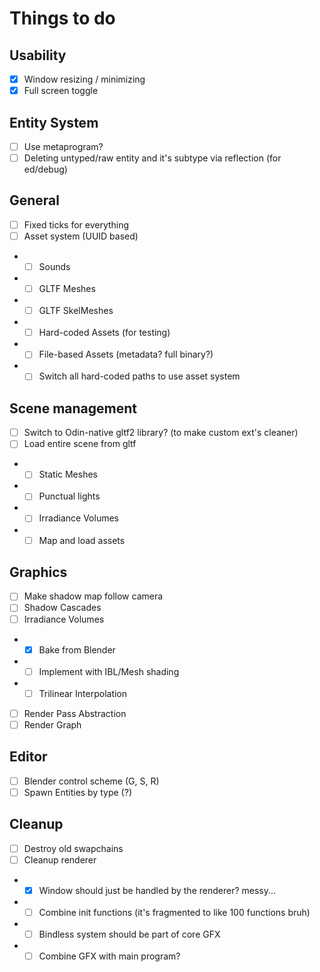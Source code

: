# Things to do

## Usability
- [x] Window resizing / minimizing
- [x] Full screen toggle

## Entity System
- [ ] Use metaprogram?
- [ ] Deleting untyped/raw entity and it's subtype via reflection (for ed/debug)

## General
- [ ] Fixed ticks for everything
- [ ] Asset system (UUID based)
- - [ ] Sounds
- - [ ] GLTF Meshes
- - [ ] GLTF SkelMeshes
- - [ ] Hard-coded Assets (for testing)
- - [ ] File-based Assets (metadata? full binary?)
- - [ ] Switch all hard-coded paths to use asset system

## Scene management
- [ ] Switch to Odin-native gltf2 library? (to make custom ext's cleaner)
- [ ] Load entire scene from gltf
- - [ ] Static Meshes
- - [ ] Punctual lights
- - [ ] Irradiance Volumes
- - [ ] Map and load assets

## Graphics
- [ ] Make shadow map follow camera
- [ ] Shadow Cascades
- [ ] Irradiance Volumes
- - [x] Bake from Blender
- - [ ] Implement with IBL/Mesh shading
- - [ ] Trilinear Interpolation
- [ ] Render Pass Abstraction
- [ ] Render Graph

## Editor
- [ ] Blender control scheme (G, S, R)
- [ ] Spawn Entities by type (?)

## Cleanup
- [ ] Destroy old swapchains
- [ ] Cleanup renderer
- - [x] Window should just be handled by the renderer? messy...
- - [ ] Combine init functions (it's fragmented to like 100 functions bruh)
- - [ ] Bindless system should be part of core GFX
- - [ ] Combine GFX with main program?

